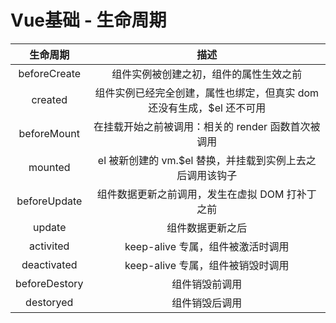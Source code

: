 # Vue基础 - 生命周期

|    生命周期   |                                  描述                                 |
|:-------------:|:---------------------------------------------------------------------:|
| beforeCreate  | 组件实例被创建之初，组件的属性生效之前                                |
| created       | 组件实例已经完全创建，属性也绑定，但真实 dom 还没有生成，$el 还不可用 |
| beforeMount   | 在挂载开始之前被调用：相关的 render 函数首次被调用                    |
| mounted       | el 被新创建的 vm.$el 替换，并挂载到实例上去之后调用该钩子             |
| beforeUpdate  | 组件数据更新之前调用，发生在虚拟 DOM 打补丁之前                       |
| update        | 组件数据更新之后                                                      |
| activited     | keep-alive 专属，组件被激活时调用                                     |
| deactivated   | keep-alive 专属，组件被销毁时调用                                     |
| beforeDestory | 组件销毁前调用                                                        |
| destoryed     | 组件销毁后调用                                                        |